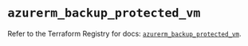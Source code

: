 # `azurerm_backup_protected_vm`

Refer to the Terraform Registry for docs: [`azurerm_backup_protected_vm`](https://registry.terraform.io/providers/hashicorp/azurerm/4.27.0/docs/resources/backup_protected_vm).
